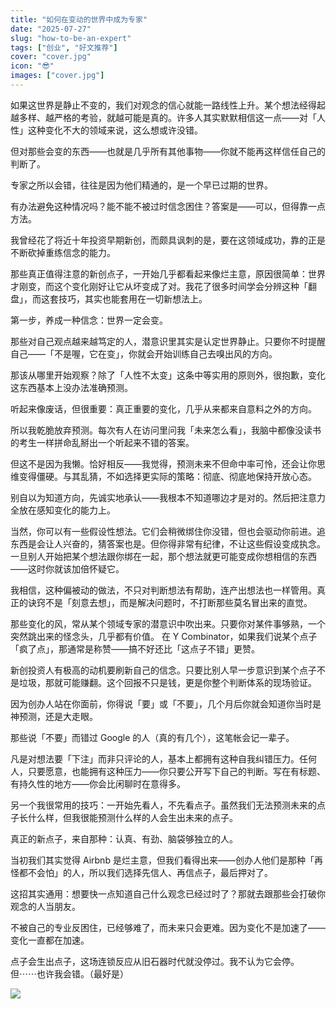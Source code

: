 ```yaml
---
title: "如何在变动的世界中成为专家"
date: "2025-07-27"
slug: "how-to-be-an-expert"
tags: ["创业", "好文推荐"]
cover: "cover.jpg"
icon: "😎"
images: ["cover.jpg"]
---
```

如果这世界是静止不变的，我们对观念的信心就能一路线性上升。某个想法经得起越多样、越严格的考验，就越可能是真的。许多人其实默默相信这一点——对「人性」这种变化不大的领域来说，这么想或许没错。



但对那些会变的东西——也就是几乎所有其他事物——你就不能再这样信任自己的判断了。



专家之所以会错，往往是因为他们精通的，是一个早已过期的世界。



有办法避免这种情况吗？能不能不被过时信念困住？答案是——可以，但得靠一点方法。



我曾经花了将近十年投资早期新创，而颇具讽刺的是，要在这领域成功，靠的正是不断砍掉重练信念的能力。



那些真正值得注意的新创点子，一开始几乎都看起来像烂主意，原因很简单：世界才刚变，而这个变化刚好让它从坏变成了对。我花了很多时间学会分辨这种「翻盘」，而这套技巧，其实也能套用在一切新想法上。



第一步，养成一种信念：世界一定会变。



那些对自己观点越来越笃定的人，潜意识里其实是认定世界静止。只要你不时提醒自己——「不是喔，它在变」，你就会开始训练自己去嗅出风的方向。



那该从哪里开始观察？除了「人性不太变」这条中等实用的原则外，很抱歉，变化这东西基本上没办法准确预测。



听起来像废话，但很重要：真正重要的变化，几乎从来都来自意料之外的方向。



所以我乾脆放弃预测。每次有人在访问里问我「未来怎么看」，我脑中都像没读书的考生一样拼命乱掰出一个听起来不错的答案。



但这不是因为我懒。恰好相反——我觉得，预测未来不但命中率可怜，还会让你思维变得僵硬。与其乱猜，不如选择更实际的策略：彻底、彻底地保持开放心态。



别自以为知道方向，先诚实地承认——我根本不知道哪边才是对的。然后把注意力全放在感知变化的能力上。



当然，你可以有一些假设性想法。它们会稍微绑住你没错，但也会驱动你前进。追东西是会让人兴奋的，猜答案也是。但你得非常有纪律，不让这些假设变成执念。
一旦别人开始把某个想法跟你绑在一起，那个想法就更可能变成你想相信的东西——这时你就该加倍怀疑它。



我相信，这种偏被动的做法，不只对判断想法有帮助，连产出想法也一样管用。真正的诀窍不是「刻意去想」，而是解决问题时，不打断那些莫名冒出来的直觉。



那些变化的风，常从某个领域专家的潜意识中吹出来。只要你对某件事够熟，一个突然跳出来的怪念头，几乎都有价值。
在 Y Combinator，如果我们说某个点子「疯了点」，那通常是称赞——搞不好还比「这点子不错」更赞。



新创投资人有极高的动机要刷新自己的信念。只要比别人早一步意识到某个点子不是垃圾，那就可能赚翻。这个回报不只是钱，更是你整个判断体系的现场验证。



因为创办人站在你面前，你得说「要」或「不要」，几个月后你就会知道你当时是神预测，还是大走眼。



那些说「不要」而错过 Google 的人（真的有几个），这笔帐会记一辈子。



凡是对想法要「下注」而非只评论的人，基本上都拥有这种自我纠错压力。任何人，只要愿意，也能拥有这种压力——你只要公开写下自己的判断。写在有标题、有持久性的地方——你会比闲聊时在意得多。



另一个我很常用的技巧：一开始先看人，不先看点子。虽然我们无法预测未来的点子长什么样，但我很能预测什么样的人会生出未来的点子。



真正的新点子，来自那种：认真、有劲、脑袋够独立的人。



当初我们其实觉得 Airbnb 是烂主意，但我们看得出来——创办人他们是那种「再怪都不会怕」的人，所以我们选择先信人、再信点子，最后押对了。



这招其实通用：想要快一点知道自己什么观念已经过时了？那就去跟那些会打破你观念的人当朋友。



不被自己的专业反困住，已经够难了，而未来只会更难。因为变化不是加速了——变化一直都在加速。



点子会生出点子，这场连锁反应从旧石器时代就没停过。我不认为它会停。
但⋯⋯也许我会错。（最好是）




![](https://prod-files-secure.s3.us-west-2.amazonaws.com/112d0858-5090-4d34-a606-b75eb8d65fd2/46476355-9cf3-4e99-9b7a-3531bc426380/1000202064.png?X-Amz-Algorithm=AWS4-HMAC-SHA256&X-Amz-Content-Sha256=UNSIGNED-PAYLOAD&X-Amz-Credential=ASIAZI2LB466YACN4EZD%2F20250914%2Fus-west-2%2Fs3%2Faws4_request&X-Amz-Date=20250914T053028Z&X-Amz-Expires=3600&X-Amz-Security-Token=IQoJb3JpZ2luX2VjENz%2F%2F%2F%2F%2F%2F%2F%2F%2F%2FwEaCXVzLXdlc3QtMiJHMEUCIQDrZ%2FVinawcKw%2ByBT3mrr%2B6cRkIspHbe%2BnjXrYPVcbqWwIgI9e4c16bgH4b8HOC3asTh0ydzzvaM4IMaEuEBAzFKmMq%2FwMIVRAAGgw2Mzc0MjMxODM4MDUiDGYTKR9nbochy9UGcSrcA%2BX4GqBbkrABQSPV98K%2FUhUpkPqIBAYzdNU23Z5qXeTwnnsrFP0ZhfmCaSJCVuf1kujN4f1t6%2FsP0Rj2p%2FTMGUYn%2BEmEWBXBB4jChltKPbU6qbfLe91cUpcOeRvCJnBGo3V52aiSceDtWn8vVmJvpIVzFLQalc1JyWB6GORhpe8ANyDY05kEwvAy8f4jSZKS5%2B6oUN1xthJHb1nMSzWKNmR%2FsDyebkWVDRRzXuqWHWTNTQqYhVfujxRhRm%2FqgS96VAyOVRCqHQeQOI6XUL%2BoiXkroSpxU%2BlHIDKTBA20ji6Z0n59s4e6P4PqFXE7LtWwVpkENiC7MmCyOWLMJuzSW1HhBD9fU6fFxNu3r9LqXNyljG4WD9e8baHNC3G1m3TsTN%2FEqbygOr2s0EsQkHltKFk5u15PgXu%2F6xPWPBLz6OFxzmWrkGZOJfTfk%2Fg09P1u7hb9TgL0VUfRDSLvRjyTKCa9GpvNzd47OOfZ2QHu%2F1Hy4K2KBMOFph5Ua2VMee9ab2t1jtmltWjGKSnfuLvNjKRq8iIqb8PXMu76Rk%2FsN9%2FUHZJa9V5GCAa0%2BpdzXpR0NdfNtYtvq62amyqoQoZFlyzKjR6%2B5859LOsmPklfRCkjicIqC1MdBIrGB1xJMMf8mMYGOqUBnQTziKhGwXFuz5Bwfwj%2BmbRGYalWD%2BJyt%2BE1g%2BtjLaNdKYf39IeQro5ZGrLIUPGQAwKc2EiKIyH8bbdlqnWk5QkWYFZl40H26Og%2Bbo7Vgr5JY3QKbtSa2ullaRo7S6k2TkgwEJEz%2BzHMT%2B3t7RbNJFRQd1b63Gyo8VvfE9E2HCoL24sNosjXyZHfxdNx6%2F7XlN9QLsO729P3ofSwwoknj6HgXrki&X-Amz-Signature=2b4cffa12b92407275111a8779ee6a05626a3740c9e09a4764cbf2b4464b2438&X-Amz-SignedHeaders=host&x-amz-checksum-mode=ENABLED&x-id=GetObject)

